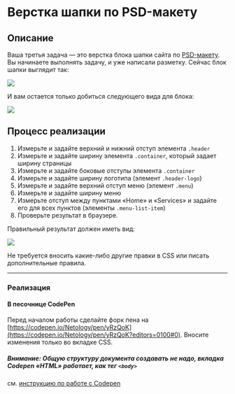 # Верстка шапки по PSD-макету

## Описание

Ваша третья задача &mdash; это верстка блока шапки сайта по [PSD-макету](https://netology-code.github.io/html-2-homeworks/popup-elements/psd-header-layout/psd/dropp.psd).
Вы начинаете выполнять задачу, и уже написали разметку. Сейчас блок шапки выглядит так:


![](https://netology-code.github.io/html-2-homeworks/sources/4-1/psd-header-before.jpg)

И вам остается только добиться следующего вида для блока:

![](https://netology-code.github.io/html-2-homeworks/sources/4-1/psd-header-after.jpg)


## Процесс реализации

1. Измерьте и задайте верхний и нижний отступ элемента `.header`
2. Измерьте и задайте ширину элемента `.container`, который задает ширину страницы
3. Измерьте и задайте боковые отступы элемента `.container`
4. Измерьте и задайте ширину логотипа (элемент `.header-logo`)
5. Измерьте и задайте верхний отступ меню (элемент `.menu`) 
6. Измерьте и задайте ширину меню 
7. Измерьте отступ между пунктами «Home» и «Services» и задайте  его для всех пунктов (элементы `.menu-list-item`)
8. Проверьте результат в браузере.

Правильный результат должен иметь вид:

![](https://netology-code.github.io/html-2-homeworks/sources/4-1/psd-header-after.jpg)

Не требуется вносить какие-либо другие правки в CSS или писать дополнительные правила.

---

### Реализация

#### В песочнице CodePen

Перед началом работы сделайте форк пена на [https://codepen.io/Netology/pen/yRzQoK](https://codepen.io/Netology/pen/yRzQoK?editors=0100#0). Вносите изменения только во вкладке CSS.

##### Внимание: Общую структуру документа создавать не надо, вкладка Codepen «HTML» работает, как тег `<body>`
см. [инструкцию по работе с Codepen](https://netology-university.bitbucket.io/guides/wm/codepen-guide/)
